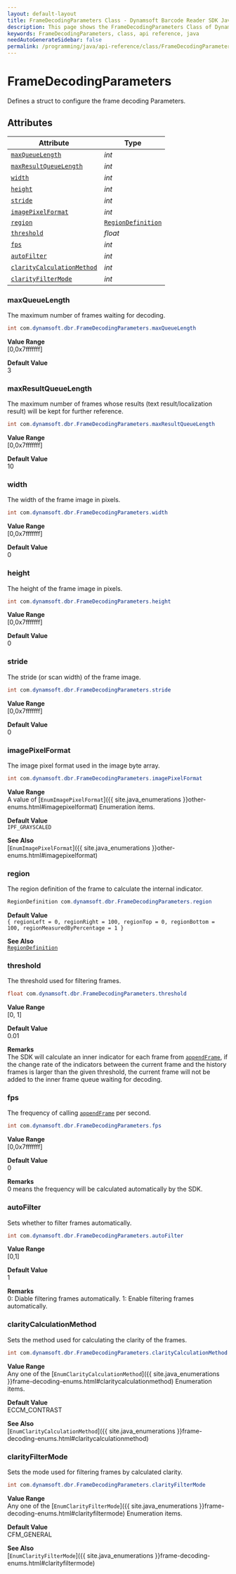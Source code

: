 ```yaml
---
layout: default-layout
title: FrameDecodingParameters Class - Dynamsoft Barcode Reader SDK Java Edition API Reference
description: This page shows the FrameDecodingParameters Class of Dynamsoft Barcode Reader SDK Java Edition API Reference.
keywords: FrameDecodingParameters, class, api reference, java
needAutoGenerateSidebar: false
permalink: /programming/java/api-reference/class/FrameDecodingParameters-v9.4.0.html
---
```



# FrameDecodingParameters
Defines a struct to configure the frame decoding Parameters.  


## Attributes
    
| Attribute | Type |
|---------- | ---- |
| [`maxQueueLength`](#maxqueuelength) | *int* |
| [`maxResultQueueLength`](#maxresultqueuelength) | *int* |
| [`width`](#width) | *int* |
| [`height`](#height) | *int* |
| [`stride`](#stride) | *int* |
| [`imagePixelFormat`](#imagepixelformat) | *int* |
| [`region`](#region) | [`RegionDefinition`](RegionDefinition.md) |
| [`threshold`](#threshold) | *float* |
| [`fps`](#fps) | *int* |
| [`autoFilter`](#autofilter) | *int* |
| [`clarityCalculationMethod`](#claritycalculationmethod) | *int* |
| [`clarityFilterMode`](#clarityfiltermode) | *int* |


### maxQueueLength
The maximum number of frames waiting for decoding.
```java
int com.dynamsoft.dbr.FrameDecodingParameters.maxQueueLength
```
**Value Range**     
    [0,0x7fffffff]   
      
**Default Value**     
    3

### maxResultQueueLength
The maximum number of frames whose results (text result/localization result) will be kept for further reference.  
```java
int com.dynamsoft.dbr.FrameDecodingParameters.maxResultQueueLength
```
**Value Range**     
    [0,0x7fffffff]   
      
**Default Value**     
    10  

### width
The width of the frame image in pixels. 
```java
int com.dynamsoft.dbr.FrameDecodingParameters.width
```
**Value Range**     
    [0,0x7fffffff]   
      
**Default Value**     
    0  

### height
The height of the frame image in pixels.
```java
int com.dynamsoft.dbr.FrameDecodingParameters.height
```
**Value Range**     
    [0,0x7fffffff]   
      
**Default Value**     
    0  

### stride
The stride (or scan width) of the frame image.
```java
int com.dynamsoft.dbr.FrameDecodingParameters.stride
```
**Value Range**     
    [0,0x7fffffff]   
      
**Default Value**     
    0 
      
### imagePixelFormat
The image pixel format used in the image byte array.
```java
int com.dynamsoft.dbr.FrameDecodingParameters.imagePixelFormat
```
**Value Range**     
    A value of [`EnumImagePixelFormat`]({{ site.java_enumerations }}other-enums.html#imagepixelformat) Enumeration items.
      
**Default Value**     
    `IPF_GRAYSCALED`
    
**See Also**      
    [`EnumImagePixelFormat`]({{ site.java_enumerations }}other-enums.html#imagepixelformat)
      
### region
The region definition of the frame to calculate the internal indicator.  
```java
RegionDefinition com.dynamsoft.dbr.FrameDecodingParameters.region
```
**Default Value**    
    `{ regionLeft = 0, regionRight = 100, regionTop = 0, regionBottom = 100, regionMeasuredByPercentage = 1 }`
      
**See Also**       
    [`RegionDefinition`](RegionDefinition.md)
     
### threshold
The threshold used for filtering frames.
```java
float com.dynamsoft.dbr.FrameDecodingParameters.threshold
```
**Value Range**     
    [0, 1]
      
**Default Value**     
    0.01
    
**Remarks**      
    The SDK will calculate an inner indicator for each frame from [`appendFrame`](../BarcodeReader/video.md#appendframe), if the change rate of the indicators between the current frame and the history frames is larger than the given threshold, the current frame will not be added to the inner frame queue waiting for decoding.

### fps
The frequency of calling [`appendFrame`](../BarcodeReader/video.md#appendframe) per second.
```java
int com.dynamsoft.dbr.FrameDecodingParameters.fps
```
**Value Range**     
    [0,0x7fffffff]
      
**Default Value**     
    0  
    
**Remarks**      
    0 means the frequency will be calculated automatically by the SDK.

### autoFilter
Sets whether to filter frames automatically.
```java
int com.dynamsoft.dbr.FrameDecodingParameters.autoFilter
```
**Value Range**     
    [0,1]
      
**Default Value**     
    1  
    
**Remarks**      
    0: Diable filtering frames automatically. 1: Enable filtering frames automatically. 
    

### clarityCalculationMethod
Sets the method used for calculating the clarity of the frames.
```java
int com.dynamsoft.dbr.FrameDecodingParameters.clarityCalculationMethod
```
**Value Range**     
    Any one of the [`EnumClarityCalculationMethod`]({{ site.java_enumerations }}frame-decoding-enums.html#claritycalculationmethod) Enumeration items.   
      
**Default Value**     
    ECCM_CONTRAST   
    
**See Also**      
    [`EnumClarityCalculationMethod`]({{ site.java_enumerations }}frame-decoding-enums.html#claritycalculationmethod)    
    

### clarityFilterMode
Sets the mode used for filtering frames by calculated clarity.
```java
int com.dynamsoft.dbr.FrameDecodingParameters.clarityFilterMode
```
**Value Range**     
    Any one of the [`EnumClarityFilterMode`]({{ site.java_enumerations }}frame-decoding-enums.html#clarityfiltermode) Enumeration items.   
      
**Default Value**     
    CFM_GENERAL   
    
**See Also**      
    [`EnumClarityFilterMode`]({{ site.java_enumerations }}frame-decoding-enums.html#clarityfiltermode)    

